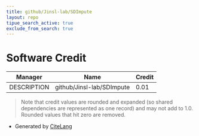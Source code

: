 ```yaml
---
title: github/Jinsl-lab/SDImpute
layout: repo
tipue_search_active: true
exclude_from_search: true
---
```

# Software Credit

|Manager|Name|Credit|
|-------|----|------|
|DESCRIPTION|github/Jinsl-lab/SDImpute|0.01|


> Note that credit values are rounded and expanded (so shared dependencies are represented as one record) and may not add to 1.0. Rounded values that hit zero are removed.


- Generated by [CiteLang](https://github.com/vsoch/citelang)
